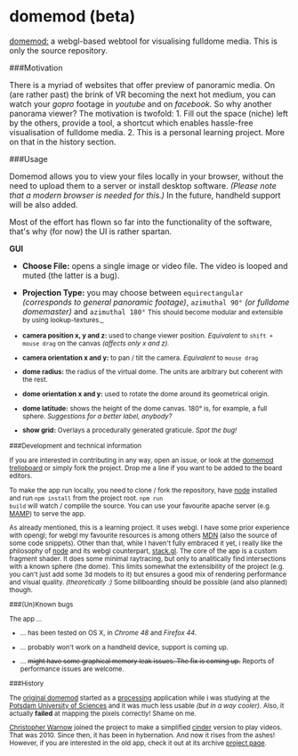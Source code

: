 domemod (beta)
==============

[domemod:](http://dimitarruszev.com/apps/beta/domemod) a webgl-based webtool for visualising fulldome media. This is only the source repository.

###Motivation

There is a myriad of websites that offer preview of panoramic media. On (are rather past) the brink of VR becoming the next hot medium, you can watch your _gopro_ footage in _youtube_ and on _facebook._ So why another panorama viewer? The motivation is twofold: 1. Fill out the space (niche) left by the others, provide a tool, a shortcut which enables hassle-free visualisation of fulldome media. 2. This is a personal learning project. More on that in the history section.

###Usage

Domemod allows you to view your files locally in your browser, without the need to upload them to a server or install desktop software. _(Please note that a modern browser is needed for this.)_ In the future, handheld support will be also added.

Most of the effort has flown so far into the functionality of the software, that's why (for now) the UI is rather spartan.

**GUI**

* **Choose File:**
opens a single image or video file. The video is looped and muted (the latter is a bug).


* **Projection Type:**
you may choose between <code>equirectangular</code> _(corresponds to general panoramic footage)_, <code>azimuthal 90°</code> _(or fulldome domemaster)_ and <code>azimuthal 180°</code> <small >This should become modular and extensible by using lookup-textures._

* **camera position x, y and z:** used to change viewer position. _Equivalent_ to <code>shift + mouse drag</code> on the canvas _(affects only x and z)._

* **camera orientation x and y:** to pan / tilt the camera. _Equivalent_ to <code>mouse drag</code>

* **dome radius:** the radius of the virtual dome. The units are arbitrary but coherent with the rest.


* **dome orientation x and y:** used to rotate the dome around its geometrical origin.

* **dome latitude:** shows the height of the dome canvas. 180° is, for example, a full sphere. _Suggestions for a better label, anybody?_

* **show grid:** Overlays a procedurally generated graticule. _Spot the bug!_

###Development and technical information

If you are interested in contributing in any way, open an issue, or look at the [domemod trelloboard](https://trello.com/b/LbJNnihb/domemod) or simply fork the project. Drop me a line if you want to be added to the board editors.

To make the app run locally, you need to clone / fork the repository, have [node](https://nodejs.org/en/) installed and run <code>npm install</code> from the project root. <code>npm run build</code> will watch / complile the source. You can use your favourite apache server (e.g. [MAMP](https://www.mamp.info/)) to serve the app.

As already mentioned, this is a learning project. It uses webgl. I have some prior experience with opengl; for webgl my favourite resources is among others [MDN](https://developer.mozilla.org/en-US/docs/Web/API/WebGL_API) (also the source of some code snippets). Other than that, while I haven't fully embraced it yet, i really like the philosophy of [node](https://nodejs.org/) and its webgl counterpart, [stack.gl](http://stack.gl/). The core of the app is a custom fragment shader. It does some minimal raytracing, but only to analitically find intersections with a known sphere (the dome). This limits somewhat the extensibility of the project (e.g. you can't just add some 3d models to it) but ensures a good mix of rendering performance and visual quality. _(theoretically :)_ Some billboarding should be possible (and also planned) though.


###(Un)Known bugs

The app …

- … has been tested on OS X, in _Chrome 48_ and _Firefox 44_.

- … probably won't work on a handheld device, support is coming up.

- … ~~might have some graphical memory leak issues. The fix is coming up.~~ Reports of performance issues are welcome.


###History

The [original domemod](https://incom.org/projekt/1372) started as a [processing](http://processing.org/) application while i was studying at the [Potsdam University of Sciences](http://www.fh-potsdam.de/studieren/design/) and it was much less usable _(but in a way cooler)_. Also, it actually **failed** at mapping the pixels correctly! Shame on me.

[Christopher Warnow](https://github.com/chwarnow) joined the project to make a simplified [cinder](https://libcinder.org/) version to play videos. That was 2010. Since then, it has been in hybernation. And now it rises from the ashes! However, if you are interested in the old app, check it out at its archive [project page](https://incom.org/projekt/1372).
